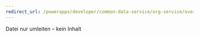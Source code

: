 ```yaml
---
redirect_url: /powerapps/developer/common-data-service/org-service/overview
---
```

Datei nur umleiten – kein Inhalt